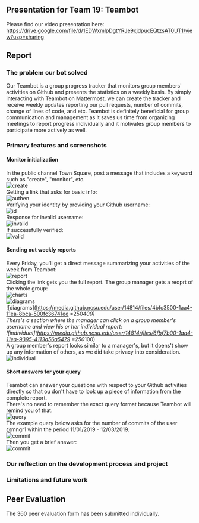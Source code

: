 ## Presentation for Team 19: Teambot
Please find our video presentation here: https://drive.google.com/file/d/1EDWxmlpDgtYRJe9xjdpucEQtzsAT0UT1/view?usp=sharing

## Report
### The problem our bot solved
Our Teambot is a group progress tracker that monitors group members' activities on Github and presents the statistics on a weekly basis. By simply interacting with Teambot on Mattermost, we can create the tracker and receive weekly updates reporting our pull requests, number of commits, change of lines of code, and etc. Teambot is definitely beneficial for group communication and management as it saves us time from organizing meetings to report progress individually and it motivates group members to participate more actively as well.
### Primary features and screenshots
#### Monitor initialization
In the public channel Town Square, post a message that includes a keyword such as "create", "monitor", etc. <br />
![create](https://media.github.ncsu.edu/user/14814/files/48b17b00-1a9d-11ea-8a80-a2095c32c75d) <br />
Getting a link that asks for basic info: <br />
![authen](https://media.github.ncsu.edu/user/14814/files/d9895600-1a9f-11ea-9a9b-ccf76dd4673b) <br />
Verifying your identity by providing your Github username: <br />
![id](https://media.github.ncsu.edu/user/14814/files/bd39e900-1aa0-11ea-81f9-1c37092496b2) <br />
Response for invalid username: <br />
![invalid](https://media.github.ncsu.edu/user/14814/files/a3000b00-1aa0-11ea-8eb4-cd49b5118b21) <br />
If successfully verified: <br />
![valid](https://media.github.ncsu.edu/user/14814/files/a6939200-1aa0-11ea-9e4e-5c0b765839db) <br />
#### Sending out weekly reports 

Every Friday, you'll get a direct message summarizing your activities of the week from Teambot: <br />
![report](https://media.github.ncsu.edu/user/14814/files/59fc8680-1aa1-11ea-9da2-60e2da222779) <br />
Clicking the link gets you the full report. The group manager gets a reoprt of the whole group: <br />
![charts](https://media.github.ncsu.edu/user/14814/files/16efe280-1aa4-11ea-834c-a536fd3886a5) <br />
![diagrams](https://media.github.ncsu.edu/user/14814/files/430b6380-1aa4-11ea-9021-6c6448072096) <br />
![diagrams](https://media.github.ncsu.edu/user/14814/files/4bfc3500-1aa4-11ea-8bca-500fc36741ee =250*400) <br />
There's a section where the manager can click on a group member's username and view his or her individual report: <br />
![individual](https://media.github.ncsu.edu/user/14814/files/6fbf7b00-1aa4-11ea-9395-4113a56a5479 =250*100) <br />
A group member's report looks similar to a manager's, but it doens't show up any information of others, as we did take privacy into consideration. <br />
![individual](https://media.github.ncsu.edu/user/14814/files/bc0abb00-1aa4-11ea-9a01-cab622d50314) <br />

#### Short answers for your query

Teambot can answer your questions with respect to your Github activities directly so that ou don't have to look up a piece of information from the complete report. <br />
There's no need to remember the exact query format because Teambot will remind you of that. <br />
![query](https://media.github.ncsu.edu/user/14814/files/bb732400-1aa6-11ea-858f-73d2f5a5a6ce) <br />
The example query below asks for the number of commits of the user @mngr1 within the period 11/01/2019 - 12/03/2019. <br />
![commit](https://media.github.ncsu.edu/user/14814/files/db571780-1aa7-11ea-88cf-46005934cf04) <br />
Then you get a brief answer: <br />
![commit](https://media.github.ncsu.edu/user/14814/files/b662a480-1aa7-11ea-99f8-ee77de056532) <br />

### Our reflection on the development process and project

### Limitations and future work

## Peer Evaluation
The 360 peer evaluation form has been submitted individually.

